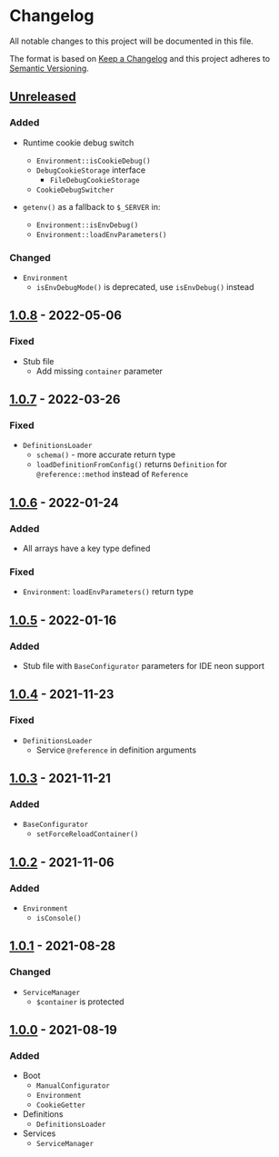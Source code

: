 # Changelog

All notable changes to this project will be documented in this file.

The format is based on [Keep a Changelog](http://keepachangelog.com/en/1.0.0/)
and this project adheres to [Semantic Versioning](http://semver.org/spec/v2.0.0.html).

## [Unreleased](https://github.com/orisai/nette-di/compare/1.0.8...HEAD)

### Added

- Runtime cookie debug switch
  - `Environment::isCookieDebug()`
  - `DebugCookieStorage` interface
    - `FileDebugCookieStorage`
  - `CookieDebugSwitcher`

- `getenv()` as a fallback to `$_SERVER` in:
  - `Environment::isEnvDebug()`
  - `Environment::loadEnvParameters()`

### Changed

- `Environment`
  - `isEnvDebugMode()` is deprecated, use `isEnvDebug()` instead

## [1.0.8](https://github.com/orisai/nette-di/compare/1.0.7...1.0.8) - 2022-05-06

### Fixed

- Stub file
  - Add missing `container` parameter

## [1.0.7](https://github.com/orisai/nette-di/compare/1.0.6...1.0.7) - 2022-03-26

### Fixed

- `DefinitionsLoader`
    - `schema()` - more accurate return type
    - `loadDefinitionFromConfig()` returns `Definition` for `@reference::method` instead of `Reference`

## [1.0.6](https://github.com/orisai/nette-di/compare/1.0.5...1.0.6) - 2022-01-24

### Added

- All arrays have a key type defined

### Fixed

- `Environment`: `loadEnvParameters()` return type

## [1.0.5](https://github.com/orisai/nette-di/compare/1.0.4...1.0.5) - 2022-01-16

### Added

- Stub file with `BaseConfigurator` parameters for IDE neon support

## [1.0.4](https://github.com/orisai/nette-di/compare/1.0.3...1.0.4) - 2021-11-23

### Fixed

- `DefinitionsLoader`
	- Service `@reference` in definition arguments

## [1.0.3](https://github.com/orisai/nette-di/compare/1.0.2...1.0.3) - 2021-11-21

### Added

- `BaseConfigurator`
	- `setForceReloadContainer()`

## [1.0.2](https://github.com/orisai/nette-di/compare/1.0.1...1.0.2) - 2021-11-06

### Added

- `Environment`
	- `isConsole()`

## [1.0.1](https://github.com/orisai/nette-di/compare/1.0.0...1.0.1) - 2021-08-28

### Changed

- `ServiceManager`
	- `$container` is protected

## [1.0.0](https://github.com/orisai/nette-di/releases/tag/1.0.0) - 2021-08-19

### Added

- Boot
	- `ManualConfigurator`
	- `Environment`
	- `CookieGetter`
- Definitions
	- `DefinitionsLoader`
- Services
	- `ServiceManager`
